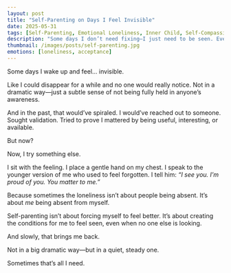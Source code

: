 ```yaml
---
layout: post
title: "Self-Parenting on Days I Feel Invisible"
date: 2025-05-31
tags: [Self-Parenting, Emotional Loneliness, Inner Child, Self-Compassion, Visibility]
description: "Some days I don’t need fixing—I just need to be seen. Even by me."
thumbnail: /images/posts/self-parenting.jpg
emotions: [loneliness, acceptance]
---
```


Some days I wake up and feel… invisible.

Like I could disappear for a while and no one would really notice. Not in a dramatic way—just a subtle sense of not being fully held in anyone’s awareness.

And in the past, that would’ve spiraled. I would’ve reached out to someone. Sought validation. Tried to prove I mattered by being useful, interesting, or available.

But now?

Now, I try something else.

I sit with the feeling. I place a gentle hand on my chest. I speak to the younger version of me who used to feel forgotten. I tell him: *“I see you. I’m proud of you. You matter to me.”*

Because sometimes the loneliness isn’t about people being absent. It’s about *me* being absent from myself.

Self-parenting isn’t about forcing myself to feel better. It’s about creating the conditions for me to feel seen, even when no one else is looking.

And slowly, that brings me back.

Not in a big dramatic way—but in a quiet, steady one.

Sometimes that’s all I need.
